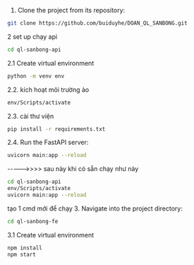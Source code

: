 1. Clone the project from its repository:
```bash
git clone https://github.com/buiduyhe/DOAN_QL_SANBONG.git
```
2 set up chạy api 
```bash
cd ql-sanbong-api
```
2.1 Create virtual environment
```bash
python -m venv env
```
2.2. kích hoạt môi trường ảo
```bash
env/Scripts/activate
```
2.3. cài thư viện
```bash
pip install -r requirements.txt
```
2.4. Run the FastAPI server:
```bash
uvicorn main:app --reload
```
----->>>> sau này khi có sẵn chạy như này
```bash
cd ql-sanbong-api
env/Scripts/activate
uvicorn main:app --reload
```
tạo 1 cmd mới để chạy
3. Navigate into the project directory:
```bash
cd ql-sanbong-fe
```
3.1 Create virtual environment
```bash
npm install
npm start
```
